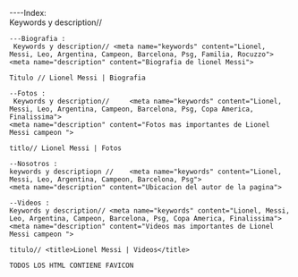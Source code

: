 ----Index:  
     Keywords y description// <meta name="keywords" content="Lionel, Messi, Leo, Argentina, Campeon, Barcelona, Psg">
    <meta name="description" content="Pagina sobre Lionel Messi, Biografia, Fotos, Videos ">
    


    ---Biografia :
     Keywords y description// <meta name="keywords" content="Lionel, Messi, Leo, Argentina, Campeon, Barcelona, Psg, Familia, Rocuzzo">
    <meta name="description" content="Biografia de lionel Messi">
    
    Titulo // Lionel Messi | Biografia

    --Fotos : 
     Keywords y description//     <meta name="keywords" content="Lionel, Messi, Leo, Argentina, Campeon, Barcelona, Psg, Copa America, Finalissima">
    <meta name="description" content="Fotos mas importantes de Lionel Messi campeon ">

    titlo// Lionel Messi | Fotos

    --Nosotros :
    keywords y descriptiopn //    <meta name="keywords" content="Lionel, Messi, Leo, Argentina, Campeon, Barcelona, Psg">
    <meta name="description" content="Ubicacion del autor de la pagina">

    --Videos : 
    Keywords y description// <meta name="keywords" content="Lionel, Messi, Leo, Argentina, Campeon, Barcelona, Psg, Copa America, Finalissima">
    <meta name="description" content="Videos mas importantes de Lionel Messi campeon ">

    titulo// <title>Lionel Messi | Videos</title>

    TODOS LOS HTML CONTIENE FAVICON


